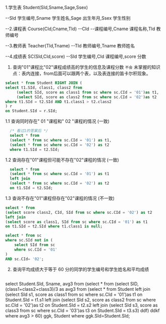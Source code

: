 1.学生表 Student(SId,Sname,Sage,Ssex)

--SId 学生编号,Sname 学生姓名,Sage 出生年月,Ssex 学生性别

--2.课程表 Course(CId,Cname,TId) --CId --课程编号,Cname 课程名称,TId 教师编号

--3.教师表 Teacher(TId,Tname) --TId 教师编号,Tname 教师姓名

--4.成绩表 SC(SId,CId,score) --SId 学生编号,CId 课程编号,score 分数

1. 查询"01"课程比"02"课程成绩高的学生的信息及课程分数
  `不会`
  未掌握的知识点：表内连接，from后面可以跟两个表，以及表连接的笛卡尔积现象。
  ```sql
  select * from Student RIGHT JOIN (
  select t1.SId, class1, class2 from
       (select SId, score as class1 from sc where sc.CId = '01')as t1,
       (select SId, score as class2 from sc where sc.CId = '02')as t2
  where t1.SId = t2.SId AND t1.class1 > t2.class2
  ) r
  on Student.SId = r.SId;
  ```
1.1 查询同时存在" 01 "课程和" 02 "课程的情况
  (一致)
  ```sql
    /* 看过1的答案后 */
    select * from
    (select * from sc where sc.CId = '01') as t1,
    (select * from sc where sc.CId = '02') as t2
    where t1.SId = t2.SId;
  ```
1.2 查询存在"01"课程但可能不存在"02"课程的情况
  (一致)
  ```sql
    select * from
    (select * from sc where sc.CId = '01') as t1
    left join
    (select * from sc where sc.CId = '02') as t2
    on t1.SId = t2.SId;
  ```
1.3 查询不存在"01"课程但存在"02"课程的情况
  (不一致)
  ```sql
  select * from
  (select score class2, CId, SId from sc where sc.CId = '02') as t2
  left join
  (select score as class1, SId from sc where sc.CId = '01') as t1
  on t1.SId = t2.SId where t1.class1 is null;
  ```
  ```sql
  select * from sc
  where sc.SId not in (
      select SId from sc
      where sc.CId = '01'
  )
  AND sc.CId= '02';
  ```

2. 查询平均成绩大于等于 60 分的同学的学生编号和学生姓名和平均成绩
   ```sql
  select Student.SId, Sname, avg3 from (select * from (select SID, (class1+class2+class3)/3 as avg3 from (select * from Student left join (select SId s1, score as class1 from sc where sc.CId = '01')as t1 on Student.SId = t1.s1 left join (select SId s2, score as class2 from sc where sc.CId = '02')as t2 on Student.SId = t2.s2 left join (select SId s3, score as class3 from sc where sc.CId = '03')as t3 on Student.SId = t3.s3) ddf) ddkf where avg3 > 60) ggk, Student where ggk.SId=Student.SId;
   ```
